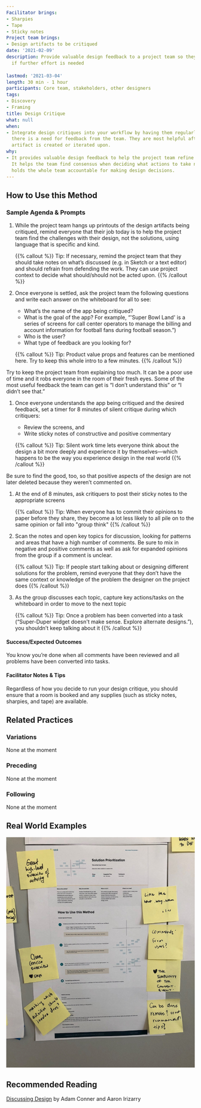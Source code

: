 ```yaml
---
Facilitator brings:
- Sharpies
- Tape
- Sticky notes
Project team brings:
- Design artifacts to be critiqued
date: '2021-02-09'
description: Provide valuable design feedback to a project team so they can determine
  if further effort is needed

lastmod: '2021-03-04'
length: 30 min - 1 hour
participants: Core team, stakeholders, other designers
tags:
- Discovery
- Framing
title: Design Critique
what: null
when:
- Integrate design critiques into your workflow by having them regularly or whenever
  there is a need for feedback from the team. They are most helpful after a design
  artifact is created or iterated upon.
why:
- It provides valuable design feedback to help the project team refine their solution.
  It helps the team find consensus when deciding what actions to take next. And it
  holds the whole team accountable for making design decisions.
---
```


## How to Use this Method
### Sample Agenda & Prompts
1. While the project team hangs up printouts of the design artifacts being critiqued, remind everyone that their job today is to help the project team find the challenges with their design, not the solutions, using language that is specific and kind.
        
   {{% callout %}}
   Tip: If necessary, remind the project team that they should take notes on what’s discussed (e.g. in Sketch or a text editor) and should refrain from defending the work. They can use project context to decide what should/should not be acted upon.
   {{% /callout %}}
1. Once everyone is settled, ask the project team the following questions and write each answer on the whiteboard for all to see:
   - What’s the name of the app being critiqued?
   - What is the goal of the app? For example, “'Super Bowl Land' is a series of screens for call center operators to manage the billing and account information for football fans during football season.”)
   - Who is the user?
   - What type of feedback are you looking for?
        
   {{% callout %}}
   Tip: Product value props and features can be mentioned here. Try to keep this whole intro to a few minutes.
   {{% /callout %}}

Try to keep the project team from explaining too much. It can be a poor use of time and it robs everyone in the room of their fresh eyes. Some of the most useful feedback the team can get is “I don’t understand this” or “I didn’t see that.”
1. Once everyone understands the app being critiqued and the desired feedback, set a timer for 8 minutes of silent critique during which critiquers:
   - Review the screens, and
   - Write sticky notes of constructive and positive commentary
        
   {{% callout %}}
   Tip: Silent work time lets everyone think about the design a bit more deeply and experience it by themselves—which happens to be the way you experience design in the real world
   {{% /callout %}}

Be sure to find the good, too, so that positive aspects of the design are not later deleted because they weren’t commented on.
1. At the end of 8 minutes, ask critiquers to post their sticky notes to the appropriate screens
        
   {{% callout %}}
   Tip: When everyone has to commit their opinions to paper before they share, they become a lot less likely to all pile on to the same opinion or fall into "group think"
   {{% /callout %}}
1. Scan the notes and open key topics for discussion, looking for patterns and areas that have a high number of comments. Be sure to mix in negative and positive comments as well as ask for expanded opinions from the group if a comment is unclear.
        
   {{% callout %}}
   Tip: If people start talking about or designing different solutions for the problem, remind everyone that they don’t have the same context or knowledge of the problem the designer on the project does
   {{% /callout %}}
1. As the group discusses each topic, capture key actions/tasks on the whiteboard in order to move to the next topic
        
   {{% callout %}}
   Tip: Once a problem has been converted into a task (“Super-Duper widget doesn't make sense. Explore alternate designs.”), you shouldn’t keep talking about it
   {{% /callout %}}
#### Success/Expected Outcomes
You know you’re done when all comments have been reviewed and all problems have been converted into tasks.

#### Facilitator Notes & Tips

Regardless of how you decide to run your design critique, you should ensure that a room is booked and any supplies (such as sticky notes, sharpies, and tape) are available.

## Related Practices

### Variations
None at the moment

### Preceding
None at the moment

### Following
None at the moment

## Real World Examples
![Design printout with feedback attached using sticky notes](images/example-2.jpg)

## Recommended Reading

<a href="http://shop.oreilly.com/product/0636920033561.do" target="_blank">Discussing Design</a> by Adam Conner and Aaron Irizarry